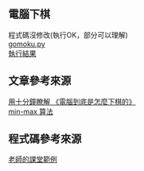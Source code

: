 ## 電腦下棋
程式碼沒修改(執行OK，部分可以理解)  
[gomoku.py](https://github.com/a922777/ai108b/blob/master/%E5%AD%B8%E7%BF%92%E7%AD%86%E8%A8%98/05-%E9%9B%BB%E8%85%A6%E4%B8%8B%E6%A3%8B/gomoku.py)\
[執行結果](https://github.com/a922777/ai108b/blob/master/%E5%AD%B8%E7%BF%92%E7%AD%86%E8%A8%98/05-%E9%9B%BB%E8%85%A6%E4%B8%8B%E6%A3%8B/Result.md)

## 文章參考來源
[用十分鐘瞭解 《電腦到底是怎麼下棋的》](https://www.slideshare.net/ccckmit/ss-59361780?fbclid=IwAR2wFP8zdFxP9OcKbU2cDeI1cAwu1eM7kwCEoIWLZglqP1ArlIKZdiVqUSI)\
[min-max 算法](https://zh.wikipedia.org/wiki/%E6%9E%81%E5%B0%8F%E5%8C%96%E6%9E%81%E5%A4%A7%E7%AE%97%E6%B3%95?fbclid=IwAR1Z6yT4vJakiRyxj2K3FDab7I1QWmMDSkvfuWNu9NzQRj67TvI-sWqtujc)

## 程式碼參考來源
[老師的課堂範例](https://github.com/ccccourse/ai/tree/master/python/05-chess)
